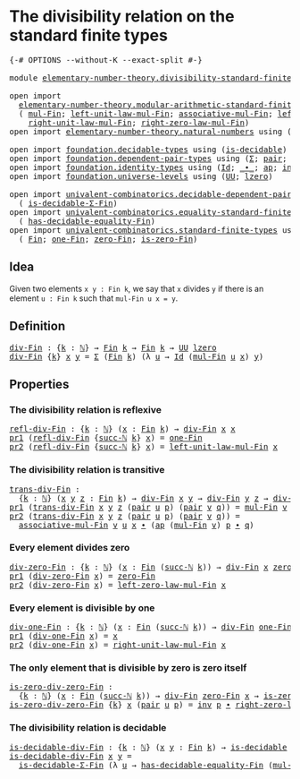 # The divisibility relation on the standard finite types

<pre class="Agda"><a id="67" class="Symbol">{-#</a> <a id="71" class="Keyword">OPTIONS</a> <a id="79" class="Pragma">--without-K</a> <a id="91" class="Pragma">--exact-split</a> <a id="105" class="Symbol">#-}</a>

<a id="110" class="Keyword">module</a> <a id="117" href="elementary-number-theory.divisibility-standard-finite-types.html" class="Module">elementary-number-theory.divisibility-standard-finite-types</a> <a id="177" class="Keyword">where</a>

<a id="184" class="Keyword">open</a> <a id="189" class="Keyword">import</a>
  <a id="198" href="elementary-number-theory.modular-arithmetic-standard-finite-types.html" class="Module">elementary-number-theory.modular-arithmetic-standard-finite-types</a> <a id="264" class="Keyword">using</a>
  <a id="272" class="Symbol">(</a> <a id="274" href="elementary-number-theory.modular-arithmetic-standard-finite-types.html#12200" class="Function">mul-Fin</a><a id="281" class="Symbol">;</a> <a id="283" href="elementary-number-theory.modular-arithmetic-standard-finite-types.html#14244" class="Function">left-unit-law-mul-Fin</a><a id="304" class="Symbol">;</a> <a id="306" href="elementary-number-theory.modular-arithmetic-standard-finite-types.html#12796" class="Function">associative-mul-Fin</a><a id="325" class="Symbol">;</a> <a id="327" href="elementary-number-theory.modular-arithmetic-standard-finite-types.html#14896" class="Function">left-zero-law-mul-Fin</a><a id="348" class="Symbol">;</a>
    <a id="354" href="elementary-number-theory.modular-arithmetic-standard-finite-types.html#14719" class="Function">right-unit-law-mul-Fin</a><a id="376" class="Symbol">;</a> <a id="378" href="elementary-number-theory.modular-arithmetic-standard-finite-types.html#15397" class="Function">right-zero-law-mul-Fin</a><a id="400" class="Symbol">)</a>
<a id="402" class="Keyword">open</a> <a id="407" class="Keyword">import</a> <a id="414" href="elementary-number-theory.natural-numbers.html" class="Module">elementary-number-theory.natural-numbers</a> <a id="455" class="Keyword">using</a> <a id="461" class="Symbol">(</a><a id="462" href="elementary-number-theory.natural-numbers.html#1444" class="Datatype">ℕ</a><a id="463" class="Symbol">;</a> <a id="465" href="elementary-number-theory.natural-numbers.html#1465" class="InductiveConstructor">zero-ℕ</a><a id="471" class="Symbol">;</a> <a id="473" href="elementary-number-theory.natural-numbers.html#1478" class="InductiveConstructor">succ-ℕ</a><a id="479" class="Symbol">)</a>

<a id="482" class="Keyword">open</a> <a id="487" class="Keyword">import</a> <a id="494" href="foundation.decidable-types.html" class="Module">foundation.decidable-types</a> <a id="521" class="Keyword">using</a> <a id="527" class="Symbol">(</a><a id="528" href="foundation.decidable-types.html#1741" class="Function">is-decidable</a><a id="540" class="Symbol">)</a>
<a id="542" class="Keyword">open</a> <a id="547" class="Keyword">import</a> <a id="554" href="foundation.dependent-pair-types.html" class="Module">foundation.dependent-pair-types</a> <a id="586" class="Keyword">using</a> <a id="592" class="Symbol">(</a><a id="593" href="foundation-core.dependent-pair-types.html#502" class="Record">Σ</a><a id="594" class="Symbol">;</a> <a id="596" href="foundation-core.dependent-pair-types.html#575" class="InductiveConstructor">pair</a><a id="600" class="Symbol">;</a> <a id="602" href="foundation-core.dependent-pair-types.html#592" class="Field">pr1</a><a id="605" class="Symbol">;</a> <a id="607" href="foundation-core.dependent-pair-types.html#604" class="Field">pr2</a><a id="610" class="Symbol">)</a>
<a id="612" class="Keyword">open</a> <a id="617" class="Keyword">import</a> <a id="624" href="foundation.identity-types.html" class="Module">foundation.identity-types</a> <a id="650" class="Keyword">using</a> <a id="656" class="Symbol">(</a><a id="657" href="foundation-core.identity-types.html#641" class="Datatype">Id</a><a id="659" class="Symbol">;</a> <a id="661" href="foundation-core.identity-types.html#1239" class="Function Operator">_∙_</a><a id="664" class="Symbol">;</a> <a id="666" href="foundation-core.identity-types.html#2853" class="Function">ap</a><a id="668" class="Symbol">;</a> <a id="670" href="foundation-core.identity-types.html#1552" class="Function">inv</a><a id="673" class="Symbol">)</a>
<a id="675" class="Keyword">open</a> <a id="680" class="Keyword">import</a> <a id="687" href="foundation.universe-levels.html" class="Module">foundation.universe-levels</a> <a id="714" class="Keyword">using</a> <a id="720" class="Symbol">(</a><a id="721" href="foundation-core.universe-levels.html#222" class="Primitive">UU</a><a id="723" class="Symbol">;</a> <a id="725" href="Agda.Primitive.html#764" class="Primitive">lzero</a><a id="730" class="Symbol">)</a>

<a id="733" class="Keyword">open</a> <a id="738" class="Keyword">import</a> <a id="745" href="univalent-combinatorics.decidable-dependent-pair-types.html" class="Module">univalent-combinatorics.decidable-dependent-pair-types</a> <a id="800" class="Keyword">using</a>
  <a id="808" class="Symbol">(</a> <a id="810" href="univalent-combinatorics.decidable-dependent-pair-types.html#1284" class="Function">is-decidable-Σ-Fin</a><a id="828" class="Symbol">)</a>
<a id="830" class="Keyword">open</a> <a id="835" class="Keyword">import</a> <a id="842" href="univalent-combinatorics.equality-standard-finite-types.html" class="Module">univalent-combinatorics.equality-standard-finite-types</a> <a id="897" class="Keyword">using</a>
  <a id="905" class="Symbol">(</a> <a id="907" href="univalent-combinatorics.equality-standard-finite-types.html#2783" class="Function">has-decidable-equality-Fin</a><a id="933" class="Symbol">)</a>
<a id="935" class="Keyword">open</a> <a id="940" class="Keyword">import</a> <a id="947" href="univalent-combinatorics.standard-finite-types.html" class="Module">univalent-combinatorics.standard-finite-types</a> <a id="993" class="Keyword">using</a>
  <a id="1001" class="Symbol">(</a> <a id="1003" href="univalent-combinatorics.standard-finite-types.html#2072" class="Function">Fin</a><a id="1006" class="Symbol">;</a> <a id="1008" href="univalent-combinatorics.standard-finite-types.html#8241" class="Function">one-Fin</a><a id="1015" class="Symbol">;</a> <a id="1017" href="univalent-combinatorics.standard-finite-types.html#7006" class="Function">zero-Fin</a><a id="1025" class="Symbol">;</a> <a id="1027" href="univalent-combinatorics.standard-finite-types.html#7107" class="Function">is-zero-Fin</a><a id="1038" class="Symbol">)</a>
</pre>
## Idea

Given two elements `x y : Fin k`, we say that `x` divides `y` if there is an element `u : Fin k` such that `mul-Fin u x = y`.

## Definition

<pre class="Agda"><a id="div-Fin"></a><a id="1204" href="elementary-number-theory.divisibility-standard-finite-types.html#1204" class="Function">div-Fin</a> <a id="1212" class="Symbol">:</a> <a id="1214" class="Symbol">{</a><a id="1215" href="elementary-number-theory.divisibility-standard-finite-types.html#1215" class="Bound">k</a> <a id="1217" class="Symbol">:</a> <a id="1219" href="elementary-number-theory.natural-numbers.html#1444" class="Datatype">ℕ</a><a id="1220" class="Symbol">}</a> <a id="1222" class="Symbol">→</a> <a id="1224" href="univalent-combinatorics.standard-finite-types.html#2072" class="Function">Fin</a> <a id="1228" href="elementary-number-theory.divisibility-standard-finite-types.html#1215" class="Bound">k</a> <a id="1230" class="Symbol">→</a> <a id="1232" href="univalent-combinatorics.standard-finite-types.html#2072" class="Function">Fin</a> <a id="1236" href="elementary-number-theory.divisibility-standard-finite-types.html#1215" class="Bound">k</a> <a id="1238" class="Symbol">→</a> <a id="1240" href="foundation-core.universe-levels.html#222" class="Primitive">UU</a> <a id="1243" href="Agda.Primitive.html#764" class="Primitive">lzero</a>
<a id="1249" href="elementary-number-theory.divisibility-standard-finite-types.html#1204" class="Function">div-Fin</a> <a id="1257" class="Symbol">{</a><a id="1258" href="elementary-number-theory.divisibility-standard-finite-types.html#1258" class="Bound">k</a><a id="1259" class="Symbol">}</a> <a id="1261" href="elementary-number-theory.divisibility-standard-finite-types.html#1261" class="Bound">x</a> <a id="1263" href="elementary-number-theory.divisibility-standard-finite-types.html#1263" class="Bound">y</a> <a id="1265" class="Symbol">=</a> <a id="1267" href="foundation-core.dependent-pair-types.html#502" class="Record">Σ</a> <a id="1269" class="Symbol">(</a><a id="1270" href="univalent-combinatorics.standard-finite-types.html#2072" class="Function">Fin</a> <a id="1274" href="elementary-number-theory.divisibility-standard-finite-types.html#1258" class="Bound">k</a><a id="1275" class="Symbol">)</a> <a id="1277" class="Symbol">(λ</a> <a id="1280" href="elementary-number-theory.divisibility-standard-finite-types.html#1280" class="Bound">u</a> <a id="1282" class="Symbol">→</a> <a id="1284" href="foundation-core.identity-types.html#641" class="Datatype">Id</a> <a id="1287" class="Symbol">(</a><a id="1288" href="elementary-number-theory.modular-arithmetic-standard-finite-types.html#12200" class="Function">mul-Fin</a> <a id="1296" href="elementary-number-theory.divisibility-standard-finite-types.html#1280" class="Bound">u</a> <a id="1298" href="elementary-number-theory.divisibility-standard-finite-types.html#1261" class="Bound">x</a><a id="1299" class="Symbol">)</a> <a id="1301" href="elementary-number-theory.divisibility-standard-finite-types.html#1263" class="Bound">y</a><a id="1302" class="Symbol">)</a>
</pre>
## Properties

### The divisibility relation is reflexive

<pre class="Agda"><a id="refl-div-Fin"></a><a id="1376" href="elementary-number-theory.divisibility-standard-finite-types.html#1376" class="Function">refl-div-Fin</a> <a id="1389" class="Symbol">:</a> <a id="1391" class="Symbol">{</a><a id="1392" href="elementary-number-theory.divisibility-standard-finite-types.html#1392" class="Bound">k</a> <a id="1394" class="Symbol">:</a> <a id="1396" href="elementary-number-theory.natural-numbers.html#1444" class="Datatype">ℕ</a><a id="1397" class="Symbol">}</a> <a id="1399" class="Symbol">(</a><a id="1400" href="elementary-number-theory.divisibility-standard-finite-types.html#1400" class="Bound">x</a> <a id="1402" class="Symbol">:</a> <a id="1404" href="univalent-combinatorics.standard-finite-types.html#2072" class="Function">Fin</a> <a id="1408" href="elementary-number-theory.divisibility-standard-finite-types.html#1392" class="Bound">k</a><a id="1409" class="Symbol">)</a> <a id="1411" class="Symbol">→</a> <a id="1413" href="elementary-number-theory.divisibility-standard-finite-types.html#1204" class="Function">div-Fin</a> <a id="1421" href="elementary-number-theory.divisibility-standard-finite-types.html#1400" class="Bound">x</a> <a id="1423" href="elementary-number-theory.divisibility-standard-finite-types.html#1400" class="Bound">x</a>
<a id="1425" href="foundation-core.dependent-pair-types.html#592" class="Field">pr1</a> <a id="1429" class="Symbol">(</a><a id="1430" href="elementary-number-theory.divisibility-standard-finite-types.html#1376" class="Function">refl-div-Fin</a> <a id="1443" class="Symbol">{</a><a id="1444" href="elementary-number-theory.natural-numbers.html#1478" class="InductiveConstructor">succ-ℕ</a> <a id="1451" href="elementary-number-theory.divisibility-standard-finite-types.html#1451" class="Bound">k</a><a id="1452" class="Symbol">}</a> <a id="1454" href="elementary-number-theory.divisibility-standard-finite-types.html#1454" class="Bound">x</a><a id="1455" class="Symbol">)</a> <a id="1457" class="Symbol">=</a> <a id="1459" href="univalent-combinatorics.standard-finite-types.html#8241" class="Function">one-Fin</a>
<a id="1467" href="foundation-core.dependent-pair-types.html#604" class="Field">pr2</a> <a id="1471" class="Symbol">(</a><a id="1472" href="elementary-number-theory.divisibility-standard-finite-types.html#1376" class="Function">refl-div-Fin</a> <a id="1485" class="Symbol">{</a><a id="1486" href="elementary-number-theory.natural-numbers.html#1478" class="InductiveConstructor">succ-ℕ</a> <a id="1493" href="elementary-number-theory.divisibility-standard-finite-types.html#1493" class="Bound">k</a><a id="1494" class="Symbol">}</a> <a id="1496" href="elementary-number-theory.divisibility-standard-finite-types.html#1496" class="Bound">x</a><a id="1497" class="Symbol">)</a> <a id="1499" class="Symbol">=</a> <a id="1501" href="elementary-number-theory.modular-arithmetic-standard-finite-types.html#14244" class="Function">left-unit-law-mul-Fin</a> <a id="1523" href="elementary-number-theory.divisibility-standard-finite-types.html#1496" class="Bound">x</a>
</pre>
### The divisibility relation is transitive

<pre class="Agda"><a id="trans-div-Fin"></a><a id="1583" href="elementary-number-theory.divisibility-standard-finite-types.html#1583" class="Function">trans-div-Fin</a> <a id="1597" class="Symbol">:</a>
  <a id="1601" class="Symbol">{</a><a id="1602" href="elementary-number-theory.divisibility-standard-finite-types.html#1602" class="Bound">k</a> <a id="1604" class="Symbol">:</a> <a id="1606" href="elementary-number-theory.natural-numbers.html#1444" class="Datatype">ℕ</a><a id="1607" class="Symbol">}</a> <a id="1609" class="Symbol">(</a><a id="1610" href="elementary-number-theory.divisibility-standard-finite-types.html#1610" class="Bound">x</a> <a id="1612" href="elementary-number-theory.divisibility-standard-finite-types.html#1612" class="Bound">y</a> <a id="1614" href="elementary-number-theory.divisibility-standard-finite-types.html#1614" class="Bound">z</a> <a id="1616" class="Symbol">:</a> <a id="1618" href="univalent-combinatorics.standard-finite-types.html#2072" class="Function">Fin</a> <a id="1622" href="elementary-number-theory.divisibility-standard-finite-types.html#1602" class="Bound">k</a><a id="1623" class="Symbol">)</a> <a id="1625" class="Symbol">→</a> <a id="1627" href="elementary-number-theory.divisibility-standard-finite-types.html#1204" class="Function">div-Fin</a> <a id="1635" href="elementary-number-theory.divisibility-standard-finite-types.html#1610" class="Bound">x</a> <a id="1637" href="elementary-number-theory.divisibility-standard-finite-types.html#1612" class="Bound">y</a> <a id="1639" class="Symbol">→</a> <a id="1641" href="elementary-number-theory.divisibility-standard-finite-types.html#1204" class="Function">div-Fin</a> <a id="1649" href="elementary-number-theory.divisibility-standard-finite-types.html#1612" class="Bound">y</a> <a id="1651" href="elementary-number-theory.divisibility-standard-finite-types.html#1614" class="Bound">z</a> <a id="1653" class="Symbol">→</a> <a id="1655" href="elementary-number-theory.divisibility-standard-finite-types.html#1204" class="Function">div-Fin</a> <a id="1663" href="elementary-number-theory.divisibility-standard-finite-types.html#1610" class="Bound">x</a> <a id="1665" href="elementary-number-theory.divisibility-standard-finite-types.html#1614" class="Bound">z</a>
<a id="1667" href="foundation-core.dependent-pair-types.html#592" class="Field">pr1</a> <a id="1671" class="Symbol">(</a><a id="1672" href="elementary-number-theory.divisibility-standard-finite-types.html#1583" class="Function">trans-div-Fin</a> <a id="1686" href="elementary-number-theory.divisibility-standard-finite-types.html#1686" class="Bound">x</a> <a id="1688" href="elementary-number-theory.divisibility-standard-finite-types.html#1688" class="Bound">y</a> <a id="1690" href="elementary-number-theory.divisibility-standard-finite-types.html#1690" class="Bound">z</a> <a id="1692" class="Symbol">(</a><a id="1693" href="foundation-core.dependent-pair-types.html#575" class="InductiveConstructor">pair</a> <a id="1698" href="elementary-number-theory.divisibility-standard-finite-types.html#1698" class="Bound">u</a> <a id="1700" href="elementary-number-theory.divisibility-standard-finite-types.html#1700" class="Bound">p</a><a id="1701" class="Symbol">)</a> <a id="1703" class="Symbol">(</a><a id="1704" href="foundation-core.dependent-pair-types.html#575" class="InductiveConstructor">pair</a> <a id="1709" href="elementary-number-theory.divisibility-standard-finite-types.html#1709" class="Bound">v</a> <a id="1711" href="elementary-number-theory.divisibility-standard-finite-types.html#1711" class="Bound">q</a><a id="1712" class="Symbol">))</a> <a id="1715" class="Symbol">=</a> <a id="1717" href="elementary-number-theory.modular-arithmetic-standard-finite-types.html#12200" class="Function">mul-Fin</a> <a id="1725" href="elementary-number-theory.divisibility-standard-finite-types.html#1709" class="Bound">v</a> <a id="1727" href="elementary-number-theory.divisibility-standard-finite-types.html#1698" class="Bound">u</a>
<a id="1729" href="foundation-core.dependent-pair-types.html#604" class="Field">pr2</a> <a id="1733" class="Symbol">(</a><a id="1734" href="elementary-number-theory.divisibility-standard-finite-types.html#1583" class="Function">trans-div-Fin</a> <a id="1748" href="elementary-number-theory.divisibility-standard-finite-types.html#1748" class="Bound">x</a> <a id="1750" href="elementary-number-theory.divisibility-standard-finite-types.html#1750" class="Bound">y</a> <a id="1752" href="elementary-number-theory.divisibility-standard-finite-types.html#1752" class="Bound">z</a> <a id="1754" class="Symbol">(</a><a id="1755" href="foundation-core.dependent-pair-types.html#575" class="InductiveConstructor">pair</a> <a id="1760" href="elementary-number-theory.divisibility-standard-finite-types.html#1760" class="Bound">u</a> <a id="1762" href="elementary-number-theory.divisibility-standard-finite-types.html#1762" class="Bound">p</a><a id="1763" class="Symbol">)</a> <a id="1765" class="Symbol">(</a><a id="1766" href="foundation-core.dependent-pair-types.html#575" class="InductiveConstructor">pair</a> <a id="1771" href="elementary-number-theory.divisibility-standard-finite-types.html#1771" class="Bound">v</a> <a id="1773" href="elementary-number-theory.divisibility-standard-finite-types.html#1773" class="Bound">q</a><a id="1774" class="Symbol">))</a> <a id="1777" class="Symbol">=</a>
  <a id="1781" href="elementary-number-theory.modular-arithmetic-standard-finite-types.html#12796" class="Function">associative-mul-Fin</a> <a id="1801" href="elementary-number-theory.divisibility-standard-finite-types.html#1771" class="Bound">v</a> <a id="1803" href="elementary-number-theory.divisibility-standard-finite-types.html#1760" class="Bound">u</a> <a id="1805" href="elementary-number-theory.divisibility-standard-finite-types.html#1748" class="Bound">x</a> <a id="1807" href="foundation-core.identity-types.html#1239" class="Function Operator">∙</a> <a id="1809" class="Symbol">(</a><a id="1810" href="foundation-core.identity-types.html#2853" class="Function">ap</a> <a id="1813" class="Symbol">(</a><a id="1814" href="elementary-number-theory.modular-arithmetic-standard-finite-types.html#12200" class="Function">mul-Fin</a> <a id="1822" href="elementary-number-theory.divisibility-standard-finite-types.html#1771" class="Bound">v</a><a id="1823" class="Symbol">)</a> <a id="1825" href="elementary-number-theory.divisibility-standard-finite-types.html#1762" class="Bound">p</a> <a id="1827" href="foundation-core.identity-types.html#1239" class="Function Operator">∙</a> <a id="1829" href="elementary-number-theory.divisibility-standard-finite-types.html#1773" class="Bound">q</a><a id="1830" class="Symbol">)</a>
</pre>
### Every element divides zero

<pre class="Agda"><a id="div-zero-Fin"></a><a id="1877" href="elementary-number-theory.divisibility-standard-finite-types.html#1877" class="Function">div-zero-Fin</a> <a id="1890" class="Symbol">:</a> <a id="1892" class="Symbol">{</a><a id="1893" href="elementary-number-theory.divisibility-standard-finite-types.html#1893" class="Bound">k</a> <a id="1895" class="Symbol">:</a> <a id="1897" href="elementary-number-theory.natural-numbers.html#1444" class="Datatype">ℕ</a><a id="1898" class="Symbol">}</a> <a id="1900" class="Symbol">(</a><a id="1901" href="elementary-number-theory.divisibility-standard-finite-types.html#1901" class="Bound">x</a> <a id="1903" class="Symbol">:</a> <a id="1905" href="univalent-combinatorics.standard-finite-types.html#2072" class="Function">Fin</a> <a id="1909" class="Symbol">(</a><a id="1910" href="elementary-number-theory.natural-numbers.html#1478" class="InductiveConstructor">succ-ℕ</a> <a id="1917" href="elementary-number-theory.divisibility-standard-finite-types.html#1893" class="Bound">k</a><a id="1918" class="Symbol">))</a> <a id="1921" class="Symbol">→</a> <a id="1923" href="elementary-number-theory.divisibility-standard-finite-types.html#1204" class="Function">div-Fin</a> <a id="1931" href="elementary-number-theory.divisibility-standard-finite-types.html#1901" class="Bound">x</a> <a id="1933" href="univalent-combinatorics.standard-finite-types.html#7006" class="Function">zero-Fin</a>
<a id="1942" href="foundation-core.dependent-pair-types.html#592" class="Field">pr1</a> <a id="1946" class="Symbol">(</a><a id="1947" href="elementary-number-theory.divisibility-standard-finite-types.html#1877" class="Function">div-zero-Fin</a> <a id="1960" href="elementary-number-theory.divisibility-standard-finite-types.html#1960" class="Bound">x</a><a id="1961" class="Symbol">)</a> <a id="1963" class="Symbol">=</a> <a id="1965" href="univalent-combinatorics.standard-finite-types.html#7006" class="Function">zero-Fin</a>
<a id="1974" href="foundation-core.dependent-pair-types.html#604" class="Field">pr2</a> <a id="1978" class="Symbol">(</a><a id="1979" href="elementary-number-theory.divisibility-standard-finite-types.html#1877" class="Function">div-zero-Fin</a> <a id="1992" href="elementary-number-theory.divisibility-standard-finite-types.html#1992" class="Bound">x</a><a id="1993" class="Symbol">)</a> <a id="1995" class="Symbol">=</a> <a id="1997" href="elementary-number-theory.modular-arithmetic-standard-finite-types.html#14896" class="Function">left-zero-law-mul-Fin</a> <a id="2019" href="elementary-number-theory.divisibility-standard-finite-types.html#1992" class="Bound">x</a>
</pre>
### Every element is divisible by one

<pre class="Agda"><a id="div-one-Fin"></a><a id="2073" href="elementary-number-theory.divisibility-standard-finite-types.html#2073" class="Function">div-one-Fin</a> <a id="2085" class="Symbol">:</a> <a id="2087" class="Symbol">{</a><a id="2088" href="elementary-number-theory.divisibility-standard-finite-types.html#2088" class="Bound">k</a> <a id="2090" class="Symbol">:</a> <a id="2092" href="elementary-number-theory.natural-numbers.html#1444" class="Datatype">ℕ</a><a id="2093" class="Symbol">}</a> <a id="2095" class="Symbol">(</a><a id="2096" href="elementary-number-theory.divisibility-standard-finite-types.html#2096" class="Bound">x</a> <a id="2098" class="Symbol">:</a> <a id="2100" href="univalent-combinatorics.standard-finite-types.html#2072" class="Function">Fin</a> <a id="2104" class="Symbol">(</a><a id="2105" href="elementary-number-theory.natural-numbers.html#1478" class="InductiveConstructor">succ-ℕ</a> <a id="2112" href="elementary-number-theory.divisibility-standard-finite-types.html#2088" class="Bound">k</a><a id="2113" class="Symbol">))</a> <a id="2116" class="Symbol">→</a> <a id="2118" href="elementary-number-theory.divisibility-standard-finite-types.html#1204" class="Function">div-Fin</a> <a id="2126" href="univalent-combinatorics.standard-finite-types.html#8241" class="Function">one-Fin</a> <a id="2134" href="elementary-number-theory.divisibility-standard-finite-types.html#2096" class="Bound">x</a>
<a id="2136" href="foundation-core.dependent-pair-types.html#592" class="Field">pr1</a> <a id="2140" class="Symbol">(</a><a id="2141" href="elementary-number-theory.divisibility-standard-finite-types.html#2073" class="Function">div-one-Fin</a> <a id="2153" href="elementary-number-theory.divisibility-standard-finite-types.html#2153" class="Bound">x</a><a id="2154" class="Symbol">)</a> <a id="2156" class="Symbol">=</a> <a id="2158" href="elementary-number-theory.divisibility-standard-finite-types.html#2153" class="Bound">x</a>
<a id="2160" href="foundation-core.dependent-pair-types.html#604" class="Field">pr2</a> <a id="2164" class="Symbol">(</a><a id="2165" href="elementary-number-theory.divisibility-standard-finite-types.html#2073" class="Function">div-one-Fin</a> <a id="2177" href="elementary-number-theory.divisibility-standard-finite-types.html#2177" class="Bound">x</a><a id="2178" class="Symbol">)</a> <a id="2180" class="Symbol">=</a> <a id="2182" href="elementary-number-theory.modular-arithmetic-standard-finite-types.html#14719" class="Function">right-unit-law-mul-Fin</a> <a id="2205" href="elementary-number-theory.divisibility-standard-finite-types.html#2177" class="Bound">x</a>
</pre>
### The only element that is divisible by zero is zero itself

<pre class="Agda"><a id="is-zero-div-zero-Fin"></a><a id="2283" href="elementary-number-theory.divisibility-standard-finite-types.html#2283" class="Function">is-zero-div-zero-Fin</a> <a id="2304" class="Symbol">:</a>
  <a id="2308" class="Symbol">{</a><a id="2309" href="elementary-number-theory.divisibility-standard-finite-types.html#2309" class="Bound">k</a> <a id="2311" class="Symbol">:</a> <a id="2313" href="elementary-number-theory.natural-numbers.html#1444" class="Datatype">ℕ</a><a id="2314" class="Symbol">}</a> <a id="2316" class="Symbol">(</a><a id="2317" href="elementary-number-theory.divisibility-standard-finite-types.html#2317" class="Bound">x</a> <a id="2319" class="Symbol">:</a> <a id="2321" href="univalent-combinatorics.standard-finite-types.html#2072" class="Function">Fin</a> <a id="2325" class="Symbol">(</a><a id="2326" href="elementary-number-theory.natural-numbers.html#1478" class="InductiveConstructor">succ-ℕ</a> <a id="2333" href="elementary-number-theory.divisibility-standard-finite-types.html#2309" class="Bound">k</a><a id="2334" class="Symbol">))</a> <a id="2337" class="Symbol">→</a> <a id="2339" href="elementary-number-theory.divisibility-standard-finite-types.html#1204" class="Function">div-Fin</a> <a id="2347" href="univalent-combinatorics.standard-finite-types.html#7006" class="Function">zero-Fin</a> <a id="2356" href="elementary-number-theory.divisibility-standard-finite-types.html#2317" class="Bound">x</a> <a id="2358" class="Symbol">→</a> <a id="2360" href="univalent-combinatorics.standard-finite-types.html#7107" class="Function">is-zero-Fin</a> <a id="2372" href="elementary-number-theory.divisibility-standard-finite-types.html#2317" class="Bound">x</a>
<a id="2374" href="elementary-number-theory.divisibility-standard-finite-types.html#2283" class="Function">is-zero-div-zero-Fin</a> <a id="2395" class="Symbol">{</a><a id="2396" href="elementary-number-theory.divisibility-standard-finite-types.html#2396" class="Bound">k</a><a id="2397" class="Symbol">}</a> <a id="2399" href="elementary-number-theory.divisibility-standard-finite-types.html#2399" class="Bound">x</a> <a id="2401" class="Symbol">(</a><a id="2402" href="foundation-core.dependent-pair-types.html#575" class="InductiveConstructor">pair</a> <a id="2407" href="elementary-number-theory.divisibility-standard-finite-types.html#2407" class="Bound">u</a> <a id="2409" href="elementary-number-theory.divisibility-standard-finite-types.html#2409" class="Bound">p</a><a id="2410" class="Symbol">)</a> <a id="2412" class="Symbol">=</a> <a id="2414" href="foundation-core.identity-types.html#1552" class="Function">inv</a> <a id="2418" href="elementary-number-theory.divisibility-standard-finite-types.html#2409" class="Bound">p</a> <a id="2420" href="foundation-core.identity-types.html#1239" class="Function Operator">∙</a> <a id="2422" href="elementary-number-theory.modular-arithmetic-standard-finite-types.html#15397" class="Function">right-zero-law-mul-Fin</a> <a id="2445" href="elementary-number-theory.divisibility-standard-finite-types.html#2407" class="Bound">u</a>
</pre>
### The divisibility relation is decidable

<pre class="Agda"><a id="is-decidable-div-Fin"></a><a id="2504" href="elementary-number-theory.divisibility-standard-finite-types.html#2504" class="Function">is-decidable-div-Fin</a> <a id="2525" class="Symbol">:</a> <a id="2527" class="Symbol">{</a><a id="2528" href="elementary-number-theory.divisibility-standard-finite-types.html#2528" class="Bound">k</a> <a id="2530" class="Symbol">:</a> <a id="2532" href="elementary-number-theory.natural-numbers.html#1444" class="Datatype">ℕ</a><a id="2533" class="Symbol">}</a> <a id="2535" class="Symbol">(</a><a id="2536" href="elementary-number-theory.divisibility-standard-finite-types.html#2536" class="Bound">x</a> <a id="2538" href="elementary-number-theory.divisibility-standard-finite-types.html#2538" class="Bound">y</a> <a id="2540" class="Symbol">:</a> <a id="2542" href="univalent-combinatorics.standard-finite-types.html#2072" class="Function">Fin</a> <a id="2546" href="elementary-number-theory.divisibility-standard-finite-types.html#2528" class="Bound">k</a><a id="2547" class="Symbol">)</a> <a id="2549" class="Symbol">→</a> <a id="2551" href="foundation.decidable-types.html#1741" class="Function">is-decidable</a> <a id="2564" class="Symbol">(</a><a id="2565" href="elementary-number-theory.divisibility-standard-finite-types.html#1204" class="Function">div-Fin</a> <a id="2573" href="elementary-number-theory.divisibility-standard-finite-types.html#2536" class="Bound">x</a> <a id="2575" href="elementary-number-theory.divisibility-standard-finite-types.html#2538" class="Bound">y</a><a id="2576" class="Symbol">)</a>
<a id="2578" href="elementary-number-theory.divisibility-standard-finite-types.html#2504" class="Function">is-decidable-div-Fin</a> <a id="2599" href="elementary-number-theory.divisibility-standard-finite-types.html#2599" class="Bound">x</a> <a id="2601" href="elementary-number-theory.divisibility-standard-finite-types.html#2601" class="Bound">y</a> <a id="2603" class="Symbol">=</a>
  <a id="2607" href="univalent-combinatorics.decidable-dependent-pair-types.html#1284" class="Function">is-decidable-Σ-Fin</a> <a id="2626" class="Symbol">(λ</a> <a id="2629" href="elementary-number-theory.divisibility-standard-finite-types.html#2629" class="Bound">u</a> <a id="2631" class="Symbol">→</a> <a id="2633" href="univalent-combinatorics.equality-standard-finite-types.html#2783" class="Function">has-decidable-equality-Fin</a> <a id="2660" class="Symbol">(</a><a id="2661" href="elementary-number-theory.modular-arithmetic-standard-finite-types.html#12200" class="Function">mul-Fin</a> <a id="2669" href="elementary-number-theory.divisibility-standard-finite-types.html#2629" class="Bound">u</a> <a id="2671" href="elementary-number-theory.divisibility-standard-finite-types.html#2599" class="Bound">x</a><a id="2672" class="Symbol">)</a> <a id="2674" href="elementary-number-theory.divisibility-standard-finite-types.html#2601" class="Bound">y</a><a id="2675" class="Symbol">)</a>
</pre>